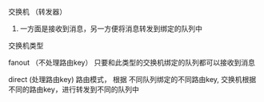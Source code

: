 
交换机 （转发器）

1. 一方面是接收到消息，另一方便将消息转发到绑定的队列中

交换机类型

   fanout （不处理路由key）
        只要和此类型的交换机绑定的队列都可以接收到消息
        
   direct  (处理路由key)
        路由模式， 根据 不同队列绑定的不同路由key, 交换机根据不同的路由key，进行转发到不同的队列中
     
